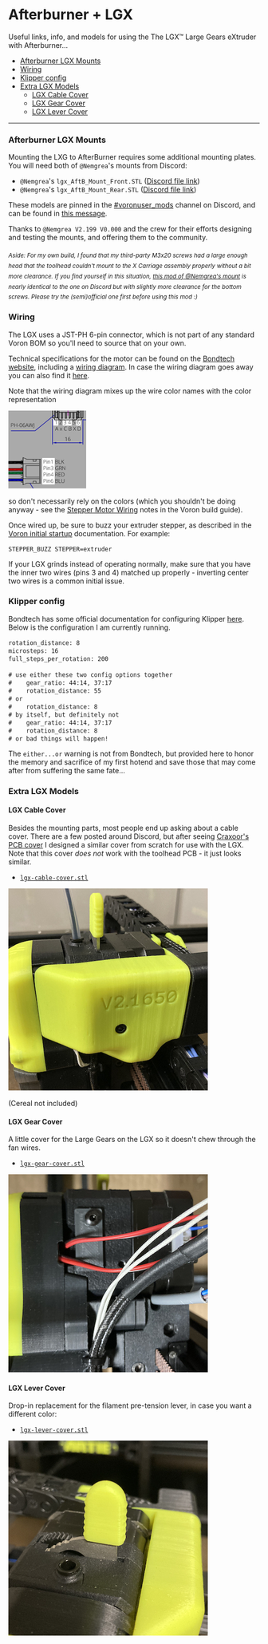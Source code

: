 # Afterburner + LGX

Useful links, info, and models for using the The LGX™ Large Gears eXtruder with Afterburner...

- [Afterburner LGX Mounts](#afterburner-lgx-mounts)
- [Wiring](#wiring)
- [Klipper config](#klipper-config)
- [Extra LGX Models](#extra-lgx-models)
  * [LGX Cable Cover](#lgx-cable-cover)
  * [LGX Gear Cover](#lgx-gear-cover)
  * [LGX Lever Cover](#lgx-lever-cover)

---

### Afterburner LGX Mounts

Mounting the LXG to AfterBurner requires some additional mounting plates.  You will need both of `@Nemgrea`'s mounts from Discord:

  * `@Nemgrea`'s `lgx_AftB_Mount_Front.STL` ([Discord file link](https://cdn.discordapp.com/attachments/635687829254701107/823914498700083220/lgx_AftB_Mount_Front.STL))
  * `@Nemgrea`'s `lgx_AftB_Mount_Rear.STL` ([Discord file link](https://cdn.discordapp.com/attachments/635687829254701107/823914501405540442/lgx_AftB_Mount_Rear.STL))

These models are pinned in the [#voronuser_mods](https://discord.com/channels/460117602945990666/635687829254701107/823914498808217621) channel on Discord, and can be found in [this message](https://discord.com/channels/460117602945990666/635687829254701107/823914498808217621).

Thanks to `@Nemgrea V2.199 V0.000` and the crew for their efforts designing and testing the mounts, and offering them to the community.

<sub>*Aside: For my own build, I found that my third-party M3x20 screws had a large enough head that the toolhead couldn't mount to the X Carriage assembly properly without a bit more clearance.  If you find yourself in this situation, [this mod of @Nemgrea's mount](STLs/lgx_AftB_Mount_Front-extra_clearance.stl) is nearly identical to the one on Discord but with slightly more clearance for the bottom screws.  Please try the (semi)official one first before using this mod :)*</sub>

### Wiring

The LGX uses a JST-PH 6-pin connector, which is not part of any standard Voron BOM so you'll need to source that on your own.

Technical specifications for the motor can be found on the [Bondtech website](https://www.bondtech.se/product/lgx-pancake-25mm-stepper-motor/), including a [wiring diagram](https://www.bondtech.se/wp-content/uploads/2021/01/Bondtech-E-Motor-LDO-42STH25-1004ACGBDT-RevB.pdf).  In case the wiring diagram goes away you can also find it [here](images/Bondtech-E-Motor-LDO-42STH25-1004ACGBDT-RevB.pdf).

Note that the wiring diagram mixes up the wire color names with the color representation

![wires.jpg](images/wires.jpg)

so don't necessarily rely on the colors (which you shouldn't be doing anyway - see the [Stepper Motor Wiring](https://docs.vorondesign.com/build/electrical/#stepper-motor-wiring) notes in the Voron build guide).

Once wired up, be sure to buzz your extruder stepper, as described in the [Voron initial startup](https://docs.vorondesign.com/build/startup/#stepper-motor-check) documentation.  For example:

```
STEPPER_BUZZ STEPPER=extruder
```

If your LGX grinds instead of operating normally, make sure that you have the inner two wires (pins 3 and 4) matched up properly - inverting center two wires is a common initial issue.


### Klipper config

Bondtech has some official documentation for configuring Klipper [here](https://www.bondtech.se/product-category/upgrade-kits/lgx/).  Below is the configuration I am currently running.

```
rotation_distance: 8
microsteps: 16
full_steps_per_rotation: 200

# use either these two config options together
#    gear_ratio: 44:14, 37:17
#    rotation_distance: 55
# or
#    rotation_distance: 8
# by itself, but definitely not
#    gear_ratio: 44:14, 37:17
#    rotation_distance: 8
# or bad things will happen!
```

The `either...or` warning is not from Bondtech, but provided here to honor the memory and sacrifice of my first hotend and save those that may come after from suffering the same fate...

### Extra LGX Models

#### LGX Cable Cover

Besides the mounting parts, most people end up asking about a cable cover.  There are a few posted around Discord, but after seeing [Craxoor's PCB cover](https://github.com/craxoor/VoronMods/tree/master/PCB%20Cover) I designed a similar cover from scratch for use with the LGX.  Note that this cover *does not* work with the toolhead PCB - it just looks similar.

  * [`lgx-cable-cover.stl`](STLs/lgx-cable-cover.stl)

![cable_cover.jpg](images/cable_cover.jpg)

(Cereal not included)

#### LGX Gear Cover

A little cover for the Large Gears on the LGX so it doesn't chew through the fan wires.

  * [`lgx-gear-cover.stl`](STLs/lgx-gear-cover.stl)

![gear_cover.jpg](images/gear_cover.jpg)

#### LGX Lever Cover

Drop-in replacement for the filament pre-tension lever, in case you want a different color:

  * [`lgx-lever-cover.stl`](STLs/lgx-lever-cover.stl)

![lever_cover.jpg](images/lever_cover.jpg)
